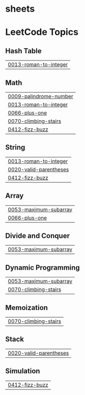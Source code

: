 # sheets
<!---LeetCode Topics Start-->
# LeetCode Topics
## Hash Table
|  |
| ------- |
| [0013-roman-to-integer](https://github.com/shrouk110/sheets/tree/master/0013-roman-to-integer) |
## Math
|  |
| ------- |
| [0009-palindrome-number](https://github.com/shrouk110/sheets/tree/master/0009-palindrome-number) |
| [0013-roman-to-integer](https://github.com/shrouk110/sheets/tree/master/0013-roman-to-integer) |
| [0066-plus-one](https://github.com/shrouk110/sheets/tree/master/0066-plus-one) |
| [0070-climbing-stairs](https://github.com/shrouk110/sheets/tree/master/0070-climbing-stairs) |
| [0412-fizz-buzz](https://github.com/shrouk110/sheets/tree/master/0412-fizz-buzz) |
## String
|  |
| ------- |
| [0013-roman-to-integer](https://github.com/shrouk110/sheets/tree/master/0013-roman-to-integer) |
| [0020-valid-parentheses](https://github.com/shrouk110/sheets/tree/master/0020-valid-parentheses) |
| [0412-fizz-buzz](https://github.com/shrouk110/sheets/tree/master/0412-fizz-buzz) |
## Array
|  |
| ------- |
| [0053-maximum-subarray](https://github.com/shrouk110/sheets/tree/master/0053-maximum-subarray) |
| [0066-plus-one](https://github.com/shrouk110/sheets/tree/master/0066-plus-one) |
## Divide and Conquer
|  |
| ------- |
| [0053-maximum-subarray](https://github.com/shrouk110/sheets/tree/master/0053-maximum-subarray) |
## Dynamic Programming
|  |
| ------- |
| [0053-maximum-subarray](https://github.com/shrouk110/sheets/tree/master/0053-maximum-subarray) |
| [0070-climbing-stairs](https://github.com/shrouk110/sheets/tree/master/0070-climbing-stairs) |
## Memoization
|  |
| ------- |
| [0070-climbing-stairs](https://github.com/shrouk110/sheets/tree/master/0070-climbing-stairs) |
## Stack
|  |
| ------- |
| [0020-valid-parentheses](https://github.com/shrouk110/sheets/tree/master/0020-valid-parentheses) |
## Simulation
|  |
| ------- |
| [0412-fizz-buzz](https://github.com/shrouk110/sheets/tree/master/0412-fizz-buzz) |
<!---LeetCode Topics End-->